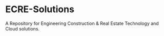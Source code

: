 # ECRE-Solutions
A Repository for Engineering Construction & Real Estate Technology and Cloud solutions.
